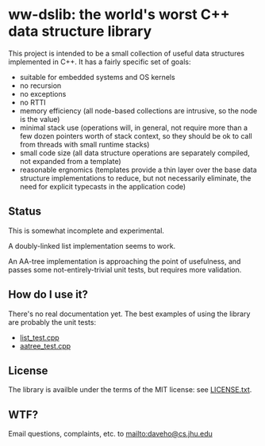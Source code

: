 # ww-dslib: the world's worst C++ data structure library

This project is intended to be a small collection of useful data
structures implemented in C++. It has a fairly specific set of
goals:

* suitable for embedded systems and OS kernels
* no recursion
* no exceptions
* no RTTI
* memory efficiency (all node-based collections are intrusive, so
  the node is the value)
* minimal stack use (operations will, in general, not require more
  than a few dozen pointers worth of stack context, so they should
  be ok to call from threads with small runtime stacks)
* small code size (all data structure operations are separately
  compiled, not expanded from a template)
* reasonable ergnomics (templates provide a thin layer over
  the base data structure implementations to reduce, but not
  necessarily eliminate, the need for explicit typecasts in the
  application code)

## Status

This is somewhat incomplete and experimental.

A doubly-linked list implementation seems to work.

An AA-tree implementation is approaching the point of usefulness,
and passes some not-entirely-trivial unit tests, but requires more
validation.

## How do I use it?

There's no real documentation yet. The best examples of using the
library are probably the unit tests:

* [list\_test.cpp](tests/list_test.cpp)
* [aatree\_test.cpp](tests/aatree_test.cpp)

## License

The library is availble under the terms of the MIT license:
see [LICENSE.txt](LICENSE.txt).

## WTF?

Email questions, complaints, etc. to <mailto:daveho@cs.jhu.edu>
